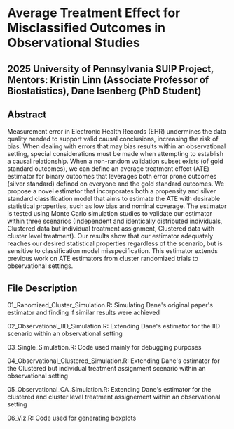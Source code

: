 # Average Treatment Effect for Misclassified Outcomes in Observational Studies

## 2025 University of Pennsylvania SUIP Project, Mentors: Kristin Linn (Associate Professor of Biostatistics), Dane Isenberg (PhD Student)

## Abstract
Measurement error in Electronic Health Records (EHR) undermines the data quality needed to support valid causal conclusions, increasing the risk of bias. When dealing with errors that may bias results within an observational setting, special considerations must be made when attempting to establish a causal relationship. When a non-random validation subset exists (of gold standard outcomes), we can define an average treatment effect (ATE) estimator for binary outcomes that leverages both error prone outcomes (silver standard) defined on everyone and the gold standard outcomes. We propose a novel estimator that incorporates both a propensity and silver standard classification model that aims to estimate the ATE with desirable statistical properties, such as low bias and nominal coverage. The estimator is tested using Monte Carlo simulation studies to validate our estimator within three scenarios (Independent and identically distributed individuals, Clustered data but individual treatment assignment, Clustered data with cluster level treatment). Our results show that our estimator adequately reaches our desired statistical properties regardless of the scenario, but is sensitive to classification model misspecification. This estimator extends previous work on ATE estimators from cluster randomized trials to observational settings.

## File Description

01_Ranomized_Cluster_Simulation.R: Simulating Dane's original paper's estimator and finding if similar results were achieved

02_Observational_IID_Simulation.R: Extending Dane's estimator for the IID scenario within an observational setting

03_Single_Simulation.R: Code used mainly for debugging purposes

04_Observational_Clustered_Simulation.R: Extending Dane's estimator for the Clustered but individual treatment assignment scenario within an observational setting

05_Observational_CA_Simulation.R: Extending Dane's estimator for the clustered and cluster level treatment assignement within an observational setting

06_Viz.R: Code used for generating boxplots

